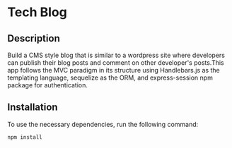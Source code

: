 # Tech Blog

## Description
Build a CMS style blog that is similar to a wordpress site where developers can publish their blog posts and comment on other developer's posts.This app follows the MVC paradigm in its structure using Handlebars.js as the templating language, sequelize as the ORM, and express-session npm package for authentication.

## Installation

To use the necessary dependencies, run the following command:

```
npm install
```
